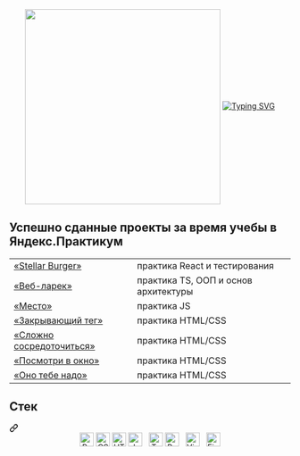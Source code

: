 <div align="center">
  <img align="center" width="350px" src="https://i.pinimg.com/originals/66/83/3e/66833e07d6fb9eb5d724e47d0c814285.gif">
  <a href="https://git.io/typing-svg"><img src="https://readme-typing-svg.herokuapp.com?font=Fira+Code&size=16&duration=3000&color=06161DCD&vCenter=true&multiline=true&random=false&width=700&height=180&separator=%3C&lines=console.log('Hello%2C+world!');%3Cconst+nigilen+%3D+%7B%3C%E3%85%A4name%3A+'Nick'%2C%3C%E3%85%A4activity%3A+'%D0%BD%D0%B0%D1%87%D0%B8%D0%BD%D0%B0%D1%8E%D1%89%D0%B8%D0%B9+frontend-%D1%80%D0%B0%D0%B7%D1%80%D0%B0%D0%B1%D0%BE%D1%82%D1%87%D0%B8%D0%BA'%2C%3C%E3%85%A4status%3A+'%D0%BE%D1%82%D0%BA%D1%80%D1%8B%D1%82+%D0%BA+%D1%81%D0%BE%D1%82%D1%80%D1%83%D0%B4%D0%BD%D0%B8%D1%87%D0%B5%D1%81%D1%82%D0%B2%D1%83'%2C%3C%E3%85%A4description%3A+'%D0%B4%D0%B0%D0%B2%D0%B0%D0%B9%D1%82%D0%B5+%D0%B7%D0%BD%D0%B0%D0%BA%D0%BE%D0%BC%D0%B8%D1%82%D1%8C%D1%81%D1%8F+%D0%B8+%D1%80%D0%B0%D0%B1%D0%BE%D1%82%D0%B0%D1%82%D1%8C+%D0%B2%D0%BC%D0%B5%D1%81%D1%82%D0%B5+%D0%BD%D0%B0%D0%B4+%D0%BF%D1%80%D0%BE%D0%B5%D0%BA%D1%82%D0%B0%D0%BC%D0%B8+%F0%9F%99%83'%3C%7D" alt="Typing SVG" /></a>
</div>

<!-- 
<pre>
  const nigilen = {
    name: 'Nick',
    activity: 'начинающий frontend-разработчик',
    status: 'открыт к сотрудничеству',
    description: 'давайте знакомиться и работать вместе над проектами 🙃'
  }
</pre>

<h3>Меня зовут Николай ✌🏻</h3>
<p>Я начинающий frontend-разработчик и открыт для предложений о сотрудничестве.</p>
<p>Давайте знакомиться и работать вместе над классными проектами 🙃</p>-->

<h2>Успешно сданные проекты за время учебы в Яндекс.Практикум</h2>
<table>
  <tr>
    <td><a href="https://github.com/Nigilen/stellar-burger">«Stellar Burger»</a></td>
    <td>практика React и тестирования</td>
  </tr>
  <tr>
    <td><a href="https://github.com/Nigilen/web-larek-frontend.git">«Веб-ларек»</a></td>
    <td>практика TS, ООП и основ архитектуры</td>
  </tr>
  <tr>
    <td><a href="https://nigilen.github.io/mesto-project-ff/">«Место»</a></td>
    <td>практика JS</td>
  </tr>
  <tr>
    <td><a href="https://github.com/Nigilen/zakrivayuschiy-teg-f">«Закрывающий тег»</a></td>
    <td>практика HTML/CSS</td>
  </tr>
  <tr>
    <td><a href="https://github.com/Nigilen/slozhno-sosredotochitsya">«Сложно сосредоточиться»</a></td>
    <td>практика HTML/CSS</td>
  </tr>
  <tr>
    <td><a href="https://github.com/Nigilen/posmotri_v_okno">«Посмотри в окно»</a></td>
    <td>практика HTML/CSS</td>
  </tr>
  <tr>
    <td><a href="https://github.com/Nigilen/ono-tebe-nado">«Оно тебе надо»</a></td>
    <td>практика HTML/CSS</td>
  </tr>
</table>

<div class="markdown-heading" dir="auto"><h2 class="heading-element" dir="auto">Стек</h2><a id="user-content-мой-стек" class="anchor" aria-label="Permalink: Стек" href="#стек"><svg class="octicon octicon-link" viewBox="0 0 16 16" version="1.1" width="16" height="16" aria-hidden="true"><path d="m7.775 3.275 1.25-1.25a3.5 3.5 0 1 1 4.95 4.95l-2.5 2.5a3.5 3.5 0 0 1-4.95 0 .751.751 0 0 1 .018-1.042.751.751 0 0 1 1.042-.018 1.998 1.998 0 0 0 2.83 0l2.5-2.5a2.002 2.002 0 0 0-2.83-2.83l-1.25 1.25a.751.751 0 0 1-1.042-.018.751.751 0 0 1-.018-1.042Zm-4.69 9.64a1.998 1.998 0 0 0 2.83 0l1.25-1.25a.751.751 0 0 1 1.042.018.751.751 0 0 1 .018 1.042l-1.25 1.25a3.5 3.5 0 1 1-4.95-4.95l2.5-2.5a3.5 3.5 0 0 1 4.95 0 .751.751 0 0 1-.018 1.042.751.751 0 0 1-1.042.018 1.998 1.998 0 0 0-2.83 0l-2.5 2.5a1.998 1.998 0 0 0 0 2.83Z"></path></svg></a></div>
<div align="center" dir="auto">  
<a target="_blank" rel="noopener noreferrer nofollow" href="https://camo.githubusercontent.com/c8103e7ef2f154a02b429f185f1f23186c4a3f7a6aedf55d6f64439752cc9aac/68747470733a2f2f696d672e736869656c64732e696f2f62616467652f52656163742d3238324333343f6c6f676f3d7265616374266c6f676f436f6c6f723d363144414642"><img src="https://camo.githubusercontent.com/c8103e7ef2f154a02b429f185f1f23186c4a3f7a6aedf55d6f64439752cc9aac/68747470733a2f2f696d672e736869656c64732e696f2f62616467652f52656163742d3238324333343f6c6f676f3d7265616374266c6f676f436f6c6f723d363144414642" alt="React logo" title="React" height="25" data-canonical-src="https://img.shields.io/badge/React-282C34?logo=react&amp;logoColor=61DAFB" style="max-width: 100%;"></a>
<a target="_blank" rel="noopener noreferrer nofollow" href="https://camo.githubusercontent.com/235c2130374cf57e14ee5d53ddaa4cbe723f2ab813a51952907119f6ff53db41/68747470733a2f2f696d672e736869656c64732e696f2f62616467652f435353332d3238324333343f6c6f676f3d63737333266c6f676f436f6c6f723d453334463236"><img src="https://camo.githubusercontent.com/235c2130374cf57e14ee5d53ddaa4cbe723f2ab813a51952907119f6ff53db41/68747470733a2f2f696d672e736869656c64732e696f2f62616467652f435353332d3238324333343f6c6f676f3d63737333266c6f676f436f6c6f723d453334463236" alt="CSS3 logo" title="HTML5" height="25" data-canonical-src="https://img.shields.io/badge/CSS3-282C34?logo=css3&amp;logoColor=E34F26" style="max-width: 100%;"></a>
<a target="_blank" rel="noopener noreferrer nofollow" href="https://camo.githubusercontent.com/94aafdad2b6e8c1045f2ca410faa15805b288be681986013570c3ee10f2538ff/68747470733a2f2f696d672e736869656c64732e696f2f62616467652f48544d4c352d3238324333343f6c6f676f3d68746d6c35266c6f676f436f6c6f723d453334463236"><img src="https://camo.githubusercontent.com/94aafdad2b6e8c1045f2ca410faa15805b288be681986013570c3ee10f2538ff/68747470733a2f2f696d672e736869656c64732e696f2f62616467652f48544d4c352d3238324333343f6c6f676f3d68746d6c35266c6f676f436f6c6f723d453334463236" alt="HTML5 logo" title="HTML5" height="25" data-canonical-src="https://img.shields.io/badge/HTML5-282C34?logo=html5&amp;logoColor=E34F26" style="max-width: 100%;"></a>
<a target="_blank" rel="noopener noreferrer nofollow" href="https://camo.githubusercontent.com/9fbc26ddc8e49b729b7d4911a68049839bd75af167ff6ddc61a0d896f0244cd6/68747470733a2f2f696d672e736869656c64732e696f2f62616467652f4a6176615363726970742d3238324333343f6c6f676f3d6a617661736372697074266c6f676f436f6c6f723d463744463145"><img src="https://camo.githubusercontent.com/9fbc26ddc8e49b729b7d4911a68049839bd75af167ff6ddc61a0d896f0244cd6/68747470733a2f2f696d672e736869656c64732e696f2f62616467652f4a6176615363726970742d3238324333343f6c6f676f3d6a617661736372697074266c6f676f436f6c6f723d463744463145" alt="JavaScript logo" title="JavaScript" height="25" data-canonical-src="https://img.shields.io/badge/JavaScript-282C34?logo=javascript&amp;logoColor=F7DF1E" style="max-width: 100%;"></a>
&nbsp;
<a target="_blank" rel="noopener noreferrer nofollow" href="https://camo.githubusercontent.com/60e6915a30618a624ac7532da2df55bad99ef5baaa3982106a0c579770a2f270/68747470733a2f2f696d672e736869656c64732e696f2f62616467652f547970655363726970742d3238324333343f6c6f676f3d74797065736372697074266c6f676f436f6c6f723d333137384336"><img src="https://camo.githubusercontent.com/60e6915a30618a624ac7532da2df55bad99ef5baaa3982106a0c579770a2f270/68747470733a2f2f696d672e736869656c64732e696f2f62616467652f547970655363726970742d3238324333343f6c6f676f3d74797065736372697074266c6f676f436f6c6f723d333137384336" alt="TypeScript logo" title="TypeScript" height="25" data-canonical-src="https://img.shields.io/badge/TypeScript-282C34?logo=typescript&amp;logoColor=3178C6" style="max-width: 100%;"></a>
<a target="_blank" rel="noopener noreferrer nofollow" href="https://camo.githubusercontent.com/6d3a30eb6886901ae7c47ed54c4670699a4fe4b790f0503de5894b69006cca07/68747470733a2f2f696d672e736869656c64732e696f2f62616467652f52656475782d3238324333343f6c6f676f3d7265647578266c6f676f436f6c6f723d373634414243"><img src="https://camo.githubusercontent.com/6d3a30eb6886901ae7c47ed54c4670699a4fe4b790f0503de5894b69006cca07/68747470733a2f2f696d672e736869656c64732e696f2f62616467652f52656475782d3238324333343f6c6f676f3d7265647578266c6f676f436f6c6f723d373634414243" alt="Redux logo" title="Redux" height="25" data-canonical-src="https://img.shields.io/badge/Redux-282C34?logo=redux&amp;logoColor=764ABC" style="max-width: 100%;"></a>
&nbsp;
<a target="_blank" rel="noopener noreferrer nofollow" href="https://camo.githubusercontent.com/a4d93c48905b2c1b59a9cffe5cb11704fee79b461ac896ce9cb1da2410c24884/68747470733a2f2f696d672e736869656c64732e696f2f62616467652f5653253230436f64652d3238324333343f6c6f676f3d76697375616c2d73747564696f2d636f6465266c6f676f436f6c6f723d303037414343"><img src="https://camo.githubusercontent.com/a4d93c48905b2c1b59a9cffe5cb11704fee79b461ac896ce9cb1da2410c24884/68747470733a2f2f696d672e736869656c64732e696f2f62616467652f5653253230436f64652d3238324333343f6c6f676f3d76697375616c2d73747564696f2d636f6465266c6f676f436f6c6f723d303037414343" alt="Visual Studio Code logo" title="Visual Studio Code" height="25" data-canonical-src="https://img.shields.io/badge/VS%20Code-282C34?logo=visual-studio-code&amp;logoColor=007ACC" style="max-width: 100%;"></a>
&nbsp;
<a target="_blank" rel="noopener noreferrer nofollow" href="https://camo.githubusercontent.com/7080709b312a829823fa4d98fa3c1cf67a7e70400e50ee9ba5edcfeba3dc6e4c/68747470733a2f2f696d672e736869656c64732e696f2f62616467652f4669676d612d3238324333343f6c6f676f3d6669676d61266c6f676f436f6c6f723d303037414343"><img src="https://camo.githubusercontent.com/7080709b312a829823fa4d98fa3c1cf67a7e70400e50ee9ba5edcfeba3dc6e4c/68747470733a2f2f696d672e736869656c64732e696f2f62616467652f4669676d612d3238324333343f6c6f676f3d6669676d61266c6f676f436f6c6f723d303037414343" alt="Figma logo" title="Figma" height="25" data-canonical-src="https://img.shields.io/badge/Figma-282C34?logo=figma&amp;logoColor=007ACC" style="max-width: 100%;"></a>
</div>
